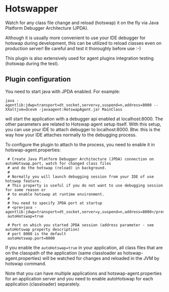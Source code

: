 Hotswapper
===========
Watch for any class file change and reload (hotswap) it on the fly via Java Platform Debugger Architecture (JPDA).

Although it is usually more convenient to use your IDE debugger for hotswap during development, this
can be utilized to reload classes even on production server! Be careful and test it thoroughly before use :-)

This plugin is also extensively used for agent plugins integration testing (hotswap during the test).

Plugin configuration
--------------------
You need to start java with JPDA enabled. For example:

    java -agentlib:jdwp=transport=dt_socket,server=y,suspend=n,address=8000 --XXaltjvm=dcevm -javaagent:HotswapAgent.jar MainClass

will start the application with a debugger api enabled at localhost:8000. The other parameters are related to
Hotswap agent setup itself. With this setup, you can use your IDE to attach debugger to localhost:8000. Btw. this
is the way how your IDE attaches normally to the debugging process.

To configure the plugin to attach to the process, you need to enable it in hotswap-agent.properties:

     # Create Java Platform Debugger Architecture (JPDA) connection on autoHotswap.port, watch for changed class files
     # and do the hotswap (reload) in background.
     #
     # Normally you will launch debugging session from your IDE of use hotswap feature.
     # This property is useful if you do not want to use debugging session for some reason or
     # to enable hotswap at runtime environment.
     #
     # You need to specify JPDA port at startup
     # <pre>java -agentlib:jdwp=transport=dt_socket,server=y,suspend=n,address=8000</pre>
     autoHotswap=true

     # Port on which you started JPDA session (address parameter - see autoHotswap property description)
     # port 8000 is the default
     autoHotswap.port=8000

If you enable the `autoHotswap=true` in your application, all class files that are on the classpath of the application
(same classloader as hotswap-agent.properties) will be watched for changes and reloaded in the JVM by hotswap command.

Note that you can have multiple applications and hotswap-agent.properties for an application server and you need
to enable autoHotswap for each application (classloader) separately.

